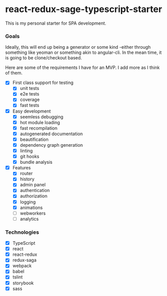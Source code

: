 # react-redux-sage-typescript-starter
This is my personal starter for SPA development.

### Goals
Ideally, this will end up being a generator or some kind -either through something like yeoman or something akin to angular-cli.
In the mean time, it is going to be clone/checkout based.

Here are some of the requirements I have for an MVP. I add more as I think of them.

- [x] First class support for testing
    - [x] unit tests
    - [x] e2e tests
    - [x] coverage
    - [x] fast tests
- [x] Easy development
    - [x] seemless debugging
    - [x] hot module loading
    - [x] fast recompilation
    - [x] autogenerated documentation
    - [x] beautification
    - [x] dependency graph generation
    - [x] linting
    - [x] git hooks
    - [x] bundle analysis
- [x] Features
    - [x] router
    - [x] history
    - [x] admin panel
    - [x] authentication
    - [x] authorization
    - [x] logging
    - [x] animations
    - [ ] webworkers  
    - [ ] analytics
    
### Technologies
- [x] TypeScript
- [x] react
- [x] react-redux
- [x] redux-saga
- [x] webpack
- [x] babel
- [x] tslint
- [x] storybook
- [x] sass